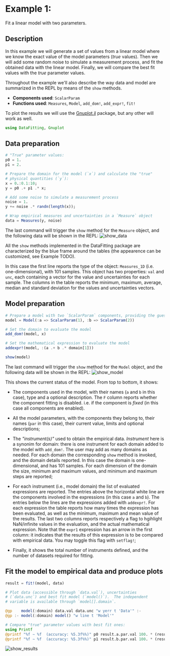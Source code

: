# Example 1:

Fit a linear model with two parameters.


## Description

In this example we will generate a set of values from a linear model where we know the exact value of the model parameters (*true* values).  Then we will add some random noise to simulate a measurement process, and fit the obtained data with the linear model.  Finally, we will compare the best fit values with the *true* parameter values.

Throughout the example we'll also describe the way data and model are summarized in the REPL by means of the `show` methods.

- **Components used**: `ScalarParam`
- **Functions used**: `Measures`, `Model`, `add_dom!`, `add_expr!`, `fit!`

To plot the results we will use the [Gnuplot.jl](https://github.com/gcalderone/Gnuplot.jl) package, but any other will work as well.
```julia
using DataFitting, Gnuplot
```

## Data preparation
```julia
# "True" parameter values:
p0 = 1.
p1 = 2.

# Prepare the domain for the model (`x`) and calculate the "true"
# physical quantities (`y`):
x = 0.:0.1:10;
y = p0 .+ p1 .* x;

# Add some noise to simulate a measurement process
noise = 1.
y += noise .* randn(length(x));

# Wrap empirical measures and uncertainties in a `Measure` object
data = Measures(y, noise)
```
The last command will trigger the `show` method for the `Measure` object, and the following data will be shown in the REPL:
![show_data](https://github.com/gcalderone/DataFitting.jl/blob/master/examples/01_data.png)

All the `show` methods implemented in the DataFitting package are characterized by the blue frame around the tables (the appearence can be customized, see Example TODO).

In this case the first line reports the type of the object: `Measures_1D` (i.e. one-dimensional), with 101 samples.  This object has two properties: `val` and `unc`, each containing a vector for the value and uncertainties for each sample.  The columns in the table reports the minimum, maximum, average, median and standard deviation for the values and uncertainties vectors.

## Model preparation
```julia
# Prepare a model with two `ScalarParam` components, providing the guess values
model = Model(:a => ScalarParam(1), :b => ScalarParam(2))

# Set the domain to evaluate the model
add_dom!(model, x)

# Set the mathematical expression to evaluate the model
addexpr!(model, :(a .+ b .* domain[1]))

show(model)
```
The last command will trigger the `show` method for the `Model` object, and the following data will be shown in the REPL:
![show_model](https://github.com/gcalderone/DataFitting.jl/blob/master/examples/01_model.png)

This shows the current status of the model.  From top to bottom, it shows:
- The components used in the model, with their names (`a` and `b` in this case), type and a optional description.  The `F` column reports whether the component fitting is disabled. i.e. if the component is *fixed* (in this case all components are enabled).

- All the model parameters, with the components they belong to, their names (`par` in this case), their current value, limits and optional descriptions;

- The *"instrument(s)"* used to obtain the empirical data.  *Instrument* here is a synonim for domain: there is one instrument for each domain added to the model with `add_dom!`.  The user may add as many domains as needed.  For each domain the corresponding `show` method is invoked, and the domain details reported.  In this case the domain is one-dimensional, and has 101 samples.  For each dimension of the domain the size, minimum and maximum values, and minimum and maximum steps are reported;

- For each instrument (i.e., model domain) the list of evaluated expressions are reported. The entries above the horizontal white line are the components involved in the expressions (in this case `a` and `b`).  The entries below the lines are the expressions added with `addexpr!`.  For each expression the table reports how many times the expression has been evaluated, as well as the minimum, maximum and mean value of the results.  The last two columns reports respectively a flag to hgihlight NaN/infinite values in the evaluation, and the actual mathematical expression.  Note that the `expr1` expression has an arrow in the first column: it indicates that the results of this expression is to be compared with empirical data.  You may toggle this flag with `setflag!`;

- Finally, it shows the total number of instruments defined, and the number of datasets required for fitting.


## Fit the model to empirical data and produce plots
```julia
result = fit!(model, data)

# Plot data (accessible through `data.val`), uncertainties
# (`data.unc`) and best fit model (`model()`).  The independent
# variable is available through `model[].domain`.

@gp    model(:domain) data.val data.unc "w yerr t 'Data'" :- 
@gp :- model(:domain) model() "w line t 'Model'"

# Compare "true" parameter values with best fit ones:
using Printf
@printf "%f ∼ %f  (accuracy: %5.3f%%)" p0 result.a.par.val 100. * (result.a.par.val-p0) / p0
@printf "%f ∼ %f  (accuracy: %5.3f%%)" p1 result.b.par.val 100. * (result.b.par.val-p1) / p1
```
![show_results](https://github.com/gcalderone/DataFitting.jl/blob/master/examples/01_results.png)
